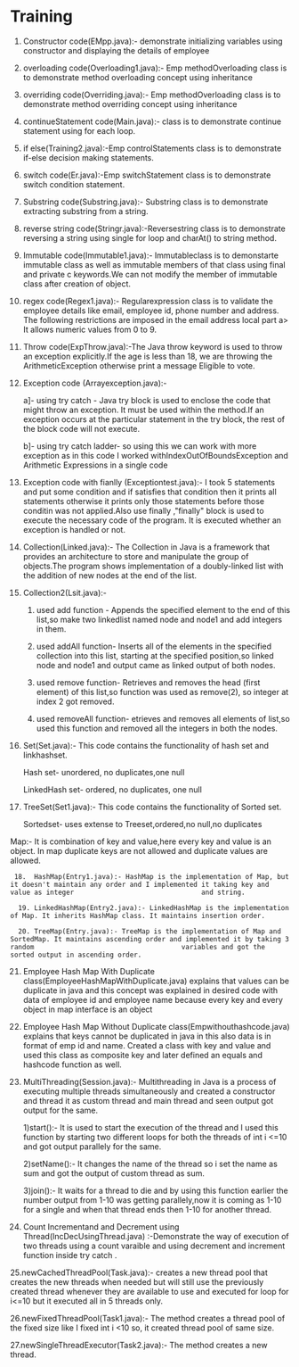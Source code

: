 # Training
1. Constructor code(EMpp.java):- demonstrate initializing variables using constructor and displaying the details of employee

2. overloading code(Overloading1.java):- Emp methodOverloading class is to demonstrate method overloading concept using inheritance

3. overriding code(Overriding.java):- Emp methodOverloading class is to demonstrate method overriding concept using inheritance

4. continueStatement code(Main.java):- class is to demonstrate continue statement using for each loop.

5. if else(Training2.java):-Emp controlStatements class is to demonstrate if-else decision making statements.

6. switch code(Er.java):-Emp switchStatement class is to demonstrate switch condition statement.

7. Substring code(Substring.java):- Substring class is to demonstrate extracting substring from a string.

8. reverse string code(Stringr.java):-Reversestring class is to demonstrate reversing a string using single for loop and charAt() to string method.

9. Immutable code(Immutable1.java):- Immutableclass is to demonstarte immutable class as well as immutable members of that class using final and private  c    keywords.We can not modify the member of immutable class after creation of object.

10. regex code(Regex1.java):-  Regularexpression class is to validate the employee details like email, employee id, phone number and address. The following restrictions are imposed in the email address local part a> It allows numeric values from 0 to 9.

11. Throw code(ExpThrow.java):-The Java throw keyword is used to throw an exception explicitly.If the age is less than 18, we are throwing the    ArithmeticException otherwise print a message Eligible to vote.

12. Exception code (Arrayexception.java):-

    a]- using try catch - Java try block is used to enclose the code that might throw an exception. It must be used   within the method.If an exception occurs at the particular statement in the try block, the rest of the block code will not execute. 

    b]- using try catch ladder- so using this we can work with more exception as in this code I worked withIndexOutOfBoundsException and Arithmetic Expressions in a single code         
                                       
13. Exception code with fianlly (Exceptiontest.java):- I took 5 statements and put some condition and if satisfies that condition then it prints all statements otherwise it prints only those statements before those conditin was not applied.Also use finally ,"finally" block is used to execute the necessary code of the program. It is executed whether an exception is handled or not.  

14. Collection(Linked.java):- The Collection in Java is a framework that provides an architecture to store and manipulate the group of objects.The program shows implementation of a doubly-linked list with the addition of new nodes at the end of the list. 
 
15. Collection2(Lsit.java):- 

    1) used add function - Appends the specified element to the end of this list,so make two linkedlist named node and node1 and add integers in them.

    2) used addAll function- Inserts all of the elements in the specified collection into this list, starting at the specified position,so linked node and node1 and output came as linked output of both nodes.        
                         
    3) used remove function- Retrieves and removes the head (first element) of this list,so function was used as remove(2), so integer at index 2 got  removed. 
    
    4) used removeAll function- etrieves and removes all elements of list,so used this function and removed all the integers in both the nodes.
             
             
16. Set(Set.java):-  This code contains the functionality of hash set and linkhashset.

     Hash set- unordered, no duplicates,one null
                
     LinkedHash set- ordered, no duplicates, one null
                
                
       
17. TreeSet(Set1.java):- This code contains the functionality of Sorted set.

    Sortedset- uses extense to Treeset,ordered,no null,no duplicates
                     
                     
Map:- It is combination of key and value,here every key and value is an object.
      In map duplicate keys are not allowed and duplicate values are allowed.
      
     18.  HashMap(Entry1.java):- HashMap is the implementation of Map, but it doesn't maintain any order and I implemented it taking key and value as integer                                and string.

      19. LinkedHashMap(Entry2.java):- LinkedHashMap is the implementation of Map. It inherits HashMap class. It maintains insertion order.

      20. TreeMap(Entry.java):- TreeMap is the implementation of Map and SortedMap. It maintains ascending order and implemented it by taking 3 random                                     variables and got the sorted output in ascending order.
      
      
21. Employee Hash Map With Duplicate class(EmployeeHashMapWithDuplicate.java) explains that values can be duplicate in java and this concept was explained in desired code with data of employee id and employee name because every key and every object in map interface is an object


22. Employee Hash Map Without Duplicate class(Empwithouthashcode.java) explains that keys cannot be duplicated in java in this also data is in format of emp id and name. Created a class with  key and value and used this class as  composite key and later defined an equals and hashcode function as well.

23. MultiThreading(Session.java):- Multithreading in Java is a process of executing multiple threads simultaneously and created a constructor and thread it as custom thread and main thread and seen output got output for the same.

    1)start():- It is used to start the execution of the thread and I used this function by starting two different loops for both the threads of int i <=10 and got output parallely for the same.
                               
    2)setName():- It changes the name of the thread so i set the name as sum and got the output of custom thread as sum.
                               
    3)join():- It waits for a thread to die and by using this function earlier the number output from 1-10 was getting parallely,now it is coming as 1-10 for a single and when that thread ends then 1-10 for another thread.
    
24. Count Incrementand and Decrement using Thread(IncDecUsingThread.java)  :-Demonstrate the way of execution of two threads using a count varaible and using  decrement and increment function inside try catch .

25.newCachedThreadPool(Task.java):- creates a new thread pool that creates the new threads when needed but will still use the previously created thread whenever they are available to use and executed for loop for i<=10 but it executed all in 5 threads only.

26.newFixedThreadPool(Task1.java):- The method creates a thread pool of the fixed size like I fixed int i <10 so, it created thread pool of same size.

27.newSingleThreadExecutor(Task2.java):- The method creates a new thread.


















                     
                     
                
                         
                         
                         
                                       
                                       

